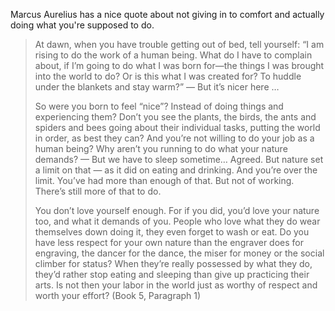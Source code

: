 
Marcus Aurelius has a nice quote about not giving in to comfort and actually doing what you're supposed to do.

>At dawn, when you have trouble getting out of bed, tell yourself: “I am rising to do the work of a human being. What do I have to complain about, if I’m going to do what I was born for—the things I was brought into the world to do? Or is this what I was created for? To huddle under the blankets and stay warm?” — But it’s nicer here …
>
>So were you born to feel “nice”? Instead of doing things and experiencing them? Don’t you see the plants, the birds, the ants and spiders and bees going about their individual tasks, putting the world in order, as best they can? And you’re not willing to do your job as a human being? Why aren’t you running to do what your nature demands? — But we have to sleep sometime… Agreed. But nature set a limit on that — as it did on eating and drinking. And you’re over the limit. You’ve had more than enough of that. But not of working. There’s still more of that to do.
>
>You don’t love yourself enough. For if you did, you’d love your nature too, and what it demands of you. People who love what they do wear themselves down doing it, they even forget to wash or eat. Do you have less respect for your own nature than the engraver does for engraving, the dancer for the dance, the miser for money or the social climber for status? When they’re really possessed by what they do, they’d rather stop eating and sleeping than give up practicing their arts. Is not then your labor in the world just as worthy of respect and worth your effort? (Book 5, Paragraph 1)
